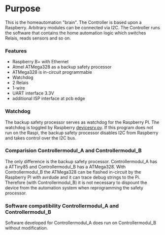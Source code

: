 # Purpose
This is the homeautomation "brain". The Controller is based upon a Raspberry. Arbitrary modules can be connected via I2C.
The Controller runs the software that contains the home automation logic which switches Relais, reads sensors and so on.

### Features
- Raspberry B+ with Ethernet 
- Atmel ATMega328 as a backup safety processor
- ATMega328 is in-circuit programmable
- Watchdog
- 2 Relais
- 1-wire
- UART interface 3.3V
- additional ISP interface at pcb edge

### Watchdog
The backup safety processor serves as watchdog for the Raspberry PI. The watchdog is toggled by Raspberry [devicesrv.py](https://github.com/tinytronix/homeautomation/blob/master/Software/Controller/devicesrv.py). If this program does not run on the Raspi, the backup safety processor disables I2C from Raspberry and takes control over the I2C bus. 

### Comparision Controllermodul_A and Controllermodul_B
The only difference is the backup safety processor. Controllermodul_A has a ATTiny85 and Controllermodul_B has a ATMega328.
With Controllermodul_B the ATMega328 can be flashed in-circuit by the Raspberry PI with avrdude and it can trace debug strings to the Pi. Therefore (with Controllermodul_B) it is not necessary to dispount the device from the automation system when reprogramming the safety processor.

### Software compatibility Controllermodul_A and Controllermodul_B
Software developed for Controllermodul_A does run on Controllermodul_B without modification.
